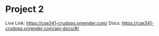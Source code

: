 # Project 2

Live Link: https://cse341-crudops.onrender.com/
Docs: https://cse341-crudops.onrender.com/api-docs/#/
